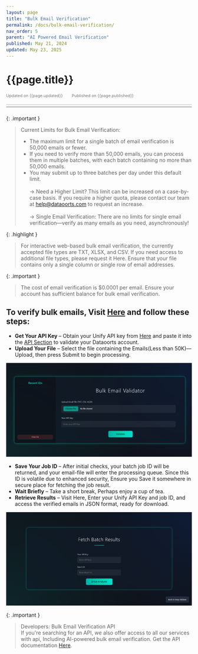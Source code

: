 ```yaml
---
layout: page
title: "Bulk Email Verification" 
permalink: /docs/bulk-email-verification/
nav_order: 5
parent: "AI Powered Email Verification"
published: May 21, 2024
updated: May 23, 2025
---
```


# {{page.title}}

<div style="font-size:0.78em;color: #797878; margin-bottom:1.5em;">
     <span>Updated on {{page.updated}}</span>
    <span style="margin-left:2em;">Published on {{page.published}}</span>
</div>

<hr style="border:none;height:3px;background-color:#e0e0e0;margin:0;">
<hr style="border:none;height:3px;background-color:#bebebe;margin-top:0.2em;margin-bottom:1.5em;">


{: .important }
> Current Limits for Bulk Email Verification:
> * The maximum limit for a single batch of email verification is 50,000 emails or fewer.
> * If you need to verify more than 50,000 emails, you can process them in multiple batches, with each batch containing no more than 50,000 emails.
> * You may submit up to three batches per day under this default limit.
> <br><br>
>    → Need a Higher Limit?
>    This limit can be increased on a case-by-case basis. If you require a higher quota, please contact our team at help@dataoorts.com to request an increase.
><br><br>
>    → Single Email Verification:
>    There are no limits for single email verification—verify as many emails as you need, asynchronously!
>

{: .highlight }
> For interactive web-based bulk email verification, the currently accepted file types are TXT, XLSX, and CSV. If you need access to additional file types,
> please request it Here. Ensure that your file contains only a single column or single row of email addresses.

{: .important }
> The cost of email verification is $0.0001 per email. Ensure your account has sufficient balance for bulk email verification.

## To verify bulk emails, Visit [Here](https://mails.dataoorts.com/batch) and follow these steps:
* **Get Your API Key** – Obtain your Unify API key from [Here](https://cloud.dataoorts.com/unify_api) and paste it into the [API Section](https://mails.dataoorts.com/batch) to validate your Dataoorts account.
* **Upload Your File** – Select the file containing the Emails(Less than 50K)—Upload, then press Submit to begin processing.

![Bulk Email Verification WebUI - Hosted in Hugging Face](bulk_email_verification.png)

* **Save Your Job ID** – After initial checks, your batch job ID will be returned, and your email-file will enter the processing queue. Since this ID is volatile due to enhanced security, Ensure you Save it somewhere in secure place for fetching the job result.
* **Wait Briefly** – Take a short break, Perhaps enjoy a cup of tea.
* **Retrieve Results** – Visit Here, Enter your Unify API Key and job ID, and access the verified emails in JSON format, ready for download.

![Bulk Email Verification WebUI - Hosted in Hugging Face](bulk_email_verification_2.png)

{: .important }
>Developers: Bulk Email Verification API
> <br> If you're searching for an API, we also offer access to all our services with api, Including AI-powered bulk email verification. Get the API 
> documentation [Here](https://dataoorts.document360.io/v1/docs/api-email-verification).